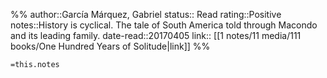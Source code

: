 %%
author::García Márquez, Gabriel
status:: Read
rating::Positive
notes::History is cyclical. The tale of South America told through Macondo and its leading family.
date-read::20170405
link:: [[1 notes/11 media/111 books/One Hundred Years of Solitude|link]]
%%

`=this.notes`